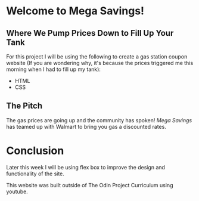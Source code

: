 # Welcome to Mega Savings!
 ## Where We Pump Prices Down to Fill Up Your Tank
 
For this project I will be using the following to create a gas station coupon website (If you are wondering why, it's because the prices triggered me this morning when I had to fill up my tank):

- HTML
- CSS

## The Pitch 

The gas prices are going up and the community has spoken! *Mega Savings* has teamed up with Walmart to bring you gas a discounted rates. 

# Conclusion 
Later this week I will be using flex box to improve the design and functionality of the site. 


This website was built outside of The Odin Project Curriculum using youtube.
